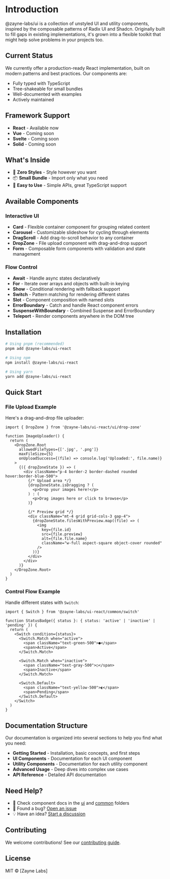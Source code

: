 # Introduction

@zayne-labs/ui is a collection of unstyled UI and utility components, inspired by the composable patterns of Radix UI and Shadcn. Originally built to fill gaps in existing implementations, it's grown into a flexible toolkit that might help solve problems in your projects too.

## Current Status

We currently offer a production-ready React implementation, built on modern patterns and best practices. Our components are:

- Fully typed with TypeScript
- Tree-shakeable for small bundles
- Well-documented with examples
- Actively maintained

## Framework Support

- **React** - Available now
- **Vue** - Coming soon
- **Svelte** - Coming soon
- **Solid** - Coming soon

## What's Inside

- 🎨 **Zero Styles** - Style however you want
- 📦 **Small Bundle** - Import only what you need
- 🔧 **Easy to Use** - Simple APIs, great TypeScript support

## Available Components

### Interactive UI

- **Card** - Flexible container component for grouping related content
- **Carousel** - Customizable slideshow for cycling through elements
- **DragScroll** - Add drag-to-scroll behavior to any container
- **DropZone** - File upload component with drag-and-drop support
- **Form** - Composable form components with validation and state management

### Flow Control

- **Await** - Handle async states declaratively
- **For** - Iterate over arrays and objects with built-in keying
- **Show** - Conditional rendering with fallback support
- **Switch** - Pattern matching for rendering different states
- **Slot** - Component composition with named slots
- **ErrorBoundary** - Catch and handle React component errors
- **SuspenseWithBoundary** - Combined Suspense and ErrorBoundary
- **Teleport** - Render components anywhere in the DOM tree

## Installation

```bash
# Using pnpm (recommended)
pnpm add @zayne-labs/ui-react

# Using npm
npm install @zayne-labs/ui-react

# Using yarn
yarn add @zayne-labs/ui-react
```

## Quick Start

### File Upload Example

Here's a drag-and-drop file uploader:

```tsx
import { DropZone } from '@zayne-labs/ui-react/ui/drop-zone'

function ImageUploader() {
  return (
    <DropZone.Root
      allowedFileTypes={['.jpg', '.png']}
      maxFileSize={5}
      onUploadSuccess={(file) => console.log('Uploaded:', file.name)}
    >
      {({ dropZoneState }) => (
        <div className="p-4 border-2 border-dashed rounded hover:border-blue-500">
          {/* Upload area */}
          {dropZoneState.isDragging ? (
            <p>Drop your images here!</p>
          ) : (
            <p>Drag images here or click to browse</p>
          )}

          {/* Preview grid */}
          <div className="mt-4 grid grid-cols-3 gap-4">
            {dropZoneState.filesWithPreview.map((file) => (
              <img
                key={file.id}
                src={file.preview}
                alt={file.file.name}
                className="w-full aspect-square object-cover rounded"
              />
            ))}
          </div>
        </div>
      )}
    </DropZone.Root>
  )
}
```

### Control Flow Example

Handle different states with `Switch`:

```tsx
import { Switch } from '@zayne-labs/ui-react/common/switch'

function StatusBadge({ status }: { status: 'active' | 'inactive' | 'pending' }) {
  return (
    <Switch condition={status}>
      <Switch.Match when="active">
        <span className="text-green-500">●</span>
        <span>Active</span>
      </Switch.Match>

      <Switch.Match when="inactive">
        <span className="text-gray-500">○</span>
        <span>Inactive</span>
      </Switch.Match>

      <Switch.Default>
        <span className="text-yellow-500">◐</span>
        <span>Pending</span>
      </Switch.Default>
    </Switch>
  )
}
```

## Documentation Structure

Our documentation is organized into several sections to help you find what you need:

- **Getting Started** - Installation, basic concepts, and first steps
- **UI Components** - Documentation for each UI component
- **Utility Components** - Documentation for each utility component
- **Advanced Usage** - Deep dives into complex use cases
- **API Reference** - Detailed API documentation

## Need Help?

- 📖 Check component docs in the [ui](/ui) and [common](/common) folders
- 🐛 Found a bug? [Open an issue](https://github.com/zayne-labs/ui/issues)
- 💡 Have an idea? [Start a discussion](https://github.com/zayne-labs/ui/discussions)

## Contributing

We welcome contributions! See our [contributing guide](https://github.com/zayne-labs/contribute.git).

## License

MIT © [Zayne Labs]
